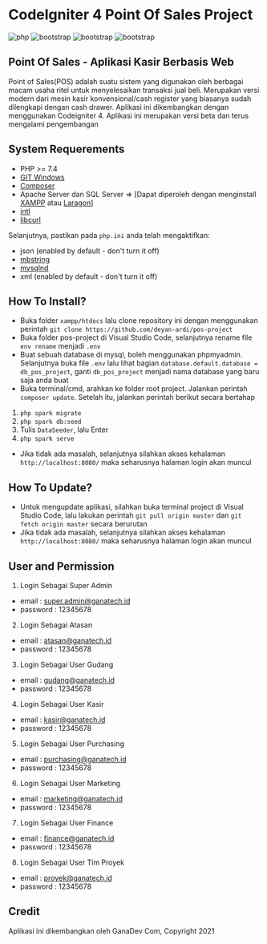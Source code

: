 # CodeIgniter 4 Point Of Sales Project

<img alt="php" src="https://img.shields.io/badge/PHP-777BB4?style=for-the-badge&logo=php&logoColor=white"> <img alt="bootstrap" src="https://img.shields.io/badge/Bootstrap-563D7C?style=for-the-badge&logo=bootstrap&logoColor=white"> <img alt="bootstrap" src="https://img.shields.io/badge/jQuery-0769AD?style=for-the-badge&logo=jquery&logoColor=white"> <img alt="bootstrap" src="https://img.shields.io/badge/Codeigniter-EF4223?style=for-the-badge&logo=codeigniter&logoColor=white">

## Point Of Sales - Aplikasi Kasir Berbasis Web

Point of Sales(POS) adalah suatu sistem yang digunakan oleh berbagai macam usaha ritel untuk menyelesaikan transaksi jual beli. Merupakan versi modern dari mesin kasir konvensional/cash register yang biasanya sudah dilengkapi dengan cash drawer. Aplikasi ini dikembangkan dengan menggunakan Codeigniter 4. Aplikasi ini merupakan versi beta dan terus mengalami pengembangan

## System Requerements

- PHP >= 7.4
- [GIT Windows](https://git-scm.com/download/win)
- [Composer](https://getcomposer.org/download/)
- Apache Server dan SQL Server => [Dapat diperoleh dengan menginstall [XAMPP](https://www.apachefriends.org/download.html) atau [Laragon](https://laragon.org/download/index.html)]
- [intl](http://php.net/manual/en/intl.requirements.php)
- [libcurl](http://php.net/manual/en/curl.requirements.php)

Selanjutnya, pastikan pada `php.ini` anda telah mengaktifkan:

- json (enabled by default - don't turn it off)
- [mbstring](http://php.net/manual/en/mbstring.installation.php)
- [mysqlnd](http://php.net/manual/en/mysqlnd.install.php)
- xml (enabled by default - don't turn it off)

## How To Install?

- Buka folder `xampp/htdocs` lalu clone repository ini dengan menggunakan perintah `git clone https://github.com/deyan-ardi/pos-project`
- Buka folder pos-project di Visual Studio Code, selanjutnya rename file `env rename` menjadi `.env`
- Buat sebuah database di mysql, boleh menggunakan phpmyadmin. Selanjutnya buka file `.env` lalu lihat bagian `database.default.database = db_pos_project`, ganti `db_pos_project` menjadi nama database yang baru saja anda buat
- Buka terminal/cmd, arahkan ke folder root project. Jalankan perintah `composer update`. Setelah itu, jalankan perintah berikut secara bertahap

1. `php spark migrate`
2. `php spark db:seed`
3. Tulis `DataSeeder`, lalu Enter
4. `php spark serve`

- Jika tidak ada masalah, selanjutnya silahkan akses kehalaman `http://localhost:8080/` maka seharusnya halaman login akan muncul

## How To Update?

- Untuk mengupdate aplikasi, silahkan buka terminal project di Visual Studio Code, lalu lakukan perintah `git pull origin master` dan `git fetch origin master` secara berurutan
- Jika tidak ada masalah, selanjutnya silahkan akses kehalaman `http://localhost:8080/` maka seharusnya halaman login akan muncul

## User and Permission

1. Login Sebagai Super Admin

- email : super.admin@ganatech.id
- password : 12345678

2. Login Sebagai Atasan

- email : atasan@ganatech.id
- password : 12345678

3. Login Sebagai User Gudang

- email : gudang@ganatech.id
- password : 12345678

4. Login Sebagai User Kasir

- email : kasir@ganatech.id
- password : 12345678

5. Login Sebagai User Purchasing

- email : purchasing@ganatech.id
- password : 12345678

6. Login Sebagai User Marketing

- email : marketing@ganatech.id
- password : 12345678

7. Login Sebagai User Finance

- email : finance@ganatech.id
- password : 12345678

8. Login Sebagai User Tim Proyek

- email : proyek@ganatech.id
- password : 12345678

## Credit

Aplikasi ini dikembangkan oleh GanaDev Com, Copyright 2021
